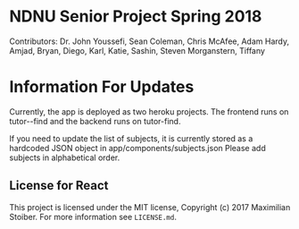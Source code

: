# NDNU Senior Project Spring 2018

Contributors: Dr. John Youssefi, Sean Coleman, Chris McAfee, Adam Hardy, Amjad, Bryan, Diego, Karl, Katie, Sashin, Steven Morganstern, Tiffany

# Information For Updates

Currently, the app is deployed as two heroku projects.  The frontend runs on tutor--find and the backend runs on tutor-find.

If you need to update the list of subjects, it is currently stored as a hardcoded JSON object in app/components/subjects.json  Please add subjects in alphabetical order.

## License for React

This project is licensed under the MIT license, Copyright (c) 2017 Maximilian
Stoiber. For more information see `LICENSE.md`.
